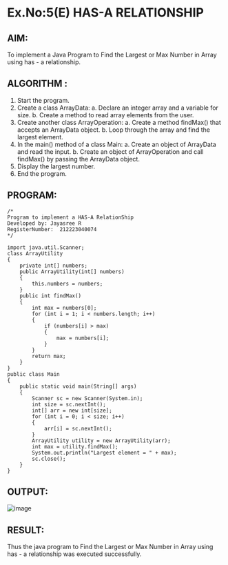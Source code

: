 # Ex.No:5(E) HAS-A RELATIONSHIP
## AIM:
To implement a  Java Program to Find the Largest or Max Number in Array using has - a relationship.
## ALGORITHM :
1.	Start the program.
2.	Create a class ArrayData:
a.	Declare an integer array and a variable for size.
b.	Create a method to read array elements from the user.
3.	Create another class ArrayOperation:
a.	Create a method findMax() that accepts an ArrayData object.
b.	Loop through the array and find the largest element.
4.	In the main() method of a class Main:
a.	Create an object of ArrayData and read the input.
b.	Create an object of ArrayOperation and call findMax() by passing the ArrayData object.
5.	Display the largest number.
6.	End the program.



## PROGRAM:
 ```
/*
Program to implement a HAS-A RelationShip
Developed by: Jayasree R
RegisterNumber:  212223040074
*/
```
```
import java.util.Scanner;
class ArrayUtility
{
    private int[] numbers;
    public ArrayUtility(int[] numbers) 
    {
        this.numbers = numbers;
    }
    public int findMax() 
    {
        int max = numbers[0];
        for (int i = 1; i < numbers.length; i++) 
        {
            if (numbers[i] > max) 
            {
                max = numbers[i];
            }
        }
        return max;
    }
}
public class Main 
{
    public static void main(String[] args)
    {
        Scanner sc = new Scanner(System.in);
        int size = sc.nextInt();
        int[] arr = new int[size];
        for (int i = 0; i < size; i++) 
        {
            arr[i] = sc.nextInt();
        }
        ArrayUtility utility = new ArrayUtility(arr);
        int max = utility.findMax();
        System.out.println("Largest element = " + max);
        sc.close();
    }
}

```





## OUTPUT:

![image](https://github.com/user-attachments/assets/54a1e8ad-e955-4858-8458-7a31efc4f8cc)


## RESULT:
Thus the java program to Find the Largest or Max Number in Array using has - a relationship was executed successfully. 

